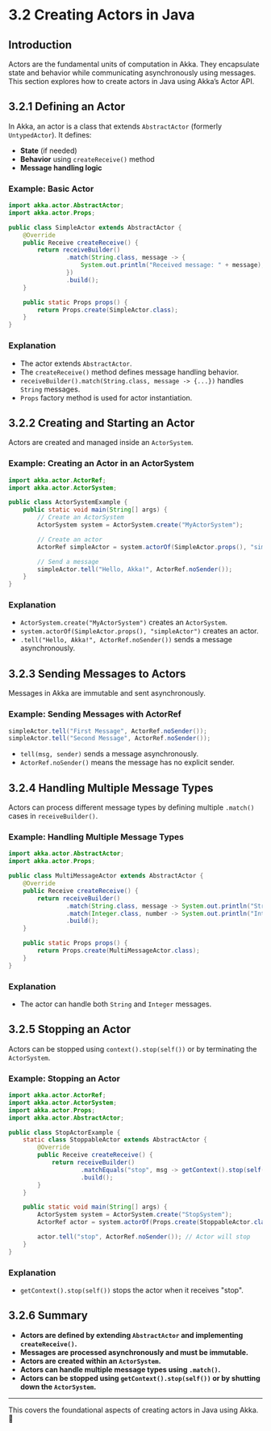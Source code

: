 # 3.2 Creating Actors in Java

## Introduction

Actors are the fundamental units of computation in Akka. They encapsulate state and behavior while communicating asynchronously using messages. This section explores how to create actors in Java using Akka’s Actor API.

## 3.2.1 Defining an Actor

In Akka, an actor is a class that extends `AbstractActor` (formerly `UntypedActor`). It defines:

- **State** (if needed)
- **Behavior** using `createReceive()` method
- **Message handling logic**

### Example: Basic Actor

```java
import akka.actor.AbstractActor;
import akka.actor.Props;

public class SimpleActor extends AbstractActor {
    @Override
    public Receive createReceive() {
        return receiveBuilder()
                .match(String.class, message -> {
                    System.out.println("Received message: " + message);
                })
                .build();
    }

    public static Props props() {
        return Props.create(SimpleActor.class);
    }
}
```

### Explanation

- The actor extends `AbstractActor`.
- The `createReceive()` method defines message handling behavior.
- `receiveBuilder().match(String.class, message -> {...})` handles `String` messages.
- `Props` factory method is used for actor instantiation.

## 3.2.2 Creating and Starting an Actor

Actors are created and managed inside an `ActorSystem`.

### Example: Creating an Actor in an ActorSystem

```java
import akka.actor.ActorRef;
import akka.actor.ActorSystem;

public class ActorSystemExample {
    public static void main(String[] args) {
        // Create an ActorSystem
        ActorSystem system = ActorSystem.create("MyActorSystem");

        // Create an actor
        ActorRef simpleActor = system.actorOf(SimpleActor.props(), "simpleActor");

        // Send a message
        simpleActor.tell("Hello, Akka!", ActorRef.noSender());
    }
}
```

### Explanation

- `ActorSystem.create("MyActorSystem")` creates an `ActorSystem`.
- `system.actorOf(SimpleActor.props(), "simpleActor")` creates an actor.
- `.tell("Hello, Akka!", ActorRef.noSender())` sends a message asynchronously.

## 3.2.3 Sending Messages to Actors

Messages in Akka are immutable and sent asynchronously.

### Example: Sending Messages with ActorRef

```java
simpleActor.tell("First Message", ActorRef.noSender());
simpleActor.tell("Second Message", ActorRef.noSender());
```

- `tell(msg, sender)` sends a message asynchronously.
- `ActorRef.noSender()` means the message has no explicit sender.

## 3.2.4 Handling Multiple Message Types

Actors can process different message types by defining multiple `.match()` cases in `receiveBuilder()`.

### Example: Handling Multiple Message Types

```java
import akka.actor.AbstractActor;
import akka.actor.Props;

public class MultiMessageActor extends AbstractActor {
    @Override
    public Receive createReceive() {
        return receiveBuilder()
                .match(String.class, message -> System.out.println("String Message: " + message))
                .match(Integer.class, number -> System.out.println("Integer Message: " + number))
                .build();
    }

    public static Props props() {
        return Props.create(MultiMessageActor.class);
    }
}
```

### Explanation

- The actor can handle both `String` and `Integer` messages.

## 3.2.5 Stopping an Actor

Actors can be stopped using `context().stop(self())` or by terminating the `ActorSystem`.

### Example: Stopping an Actor

```java
import akka.actor.ActorRef;
import akka.actor.ActorSystem;
import akka.actor.Props;
import akka.actor.AbstractActor;

public class StopActorExample {
    static class StoppableActor extends AbstractActor {
        @Override
        public Receive createReceive() {
            return receiveBuilder()
                    .matchEquals("stop", msg -> getContext().stop(self()))
                    .build();
        }
    }

    public static void main(String[] args) {
        ActorSystem system = ActorSystem.create("StopSystem");
        ActorRef actor = system.actorOf(Props.create(StoppableActor.class), "stoppableActor");

        actor.tell("stop", ActorRef.noSender()); // Actor will stop
    }
}
```

### Explanation

- `getContext().stop(self())` stops the actor when it receives "stop".

## 3.2.6 Summary

- **Actors are defined by extending `AbstractActor` and implementing `createReceive()`.**
- **Messages are processed asynchronously and must be immutable.**
- **Actors are created within an `ActorSystem`.**
- **Actors can handle multiple message types using `.match()`.**
- **Actors can be stopped using `getContext().stop(self())` or by shutting down the `ActorSystem`.**

---

This covers the foundational aspects of creating actors in Java using Akka. 🚀
